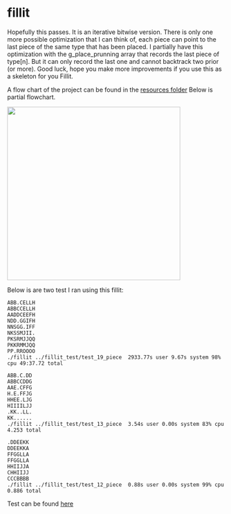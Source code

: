 # fillit

Hopefully this passes. It is an iterative bitwise version. There is only one more possible optimization that I can think of,
each piece can point to the last piece of the same type that has been placed. I partially have this optimization with the
g_place_prunning array that records the last piece of type[n]. But it can only record the last one and cannot backtrack
two prior (or more). Good luck, hope you make more improvements if you use this as a skeleton for you Fillit.

A flow chart of the project can be found in the [resources folder](https://github.com/MrColour/fillit/blob/master/resources/Fillit.pdf)
Below is partial flowchart.

<img height="400" src="https://github.com/MrColour/fillit/blob/master/resources/pdf_picture.png" />

Below is are two test I ran using this fillit:

```
ABB.CELLH
ABBCCELLH
AADDCEEFH
NDD.GGIFH
NNSGG.IFF
NKSSMJII.
PKSRMJJQQ
PKKRMMJQQ
PP.RROOOO
./fillit ../fillit_test/test_19_piece  2933.77s user 9.67s system 98% cpu 49:37.72 total
```

```
ABB.C.DD
ABBCCDDG
AAE.CFFG
H.E.FFJG
HHEE.LJG
HIIIILJJ
.KK..LL.
KK......
./fillit ../fillit_test/test_13_piece  3.54s user 0.00s system 83% cpu 4.253 total
```

```
.DDEEKK
DDEEKKA
FFGGLLA
FFGGLLA
HHIIJJA
CHHIIJJ
CCCBBBB
./fillit ../fillit_test/test_12_piece  0.88s user 0.00s system 99% cpu 0.886 total
```

Test can be found [here]()
